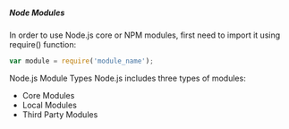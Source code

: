 ##### Node Modules
In order to use Node.js core or NPM modules, first need to import it using require() function:
```javascript
var module = require('module_name');
```

Node.js Module Types
Node.js includes three types of modules:

- Core Modules
- Local Modules
- Third Party Modules